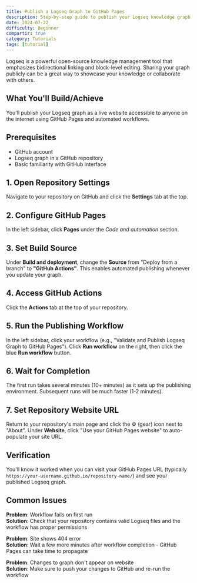 ```yaml
---
title: Publish a Logseq Graph to GitHub Pages
description: Step-by-step guide to publish your Logseq knowledge graph as a public website using GitHub Pages.
date: 2024-07-22
difficulty: Beginner
compartir: true
category: Tutorials
tags: [tutorial]
---
```


Logseq is a powerful open-source knowledge management tool that emphasizes bidirectional linking and block-level editing. Sharing your graph publicly can be a great way to showcase your knowledge or collaborate with others.

## What You'll Build/Achieve

You'll publish your Logseq graph as a live website accessible to anyone on the internet using GitHub Pages and automated workflows.

## Prerequisites

- GitHub account
- Logseq graph in a GitHub repository
- Basic familiarity with GitHub interface

## 1. Open Repository Settings

Navigate to your repository on GitHub and click the **Settings** tab at the top.

## 2. Configure GitHub Pages

In the left sidebar, click **Pages** under the _Code and automation_ section.

## 3. Set Build Source

Under **Build and deployment**, change the **Source** from "Deploy from a branch" to **"GitHub Actions"**. This enables automated publishing whenever you update your graph.

## 4. Access GitHub Actions

Click the **Actions** tab at the top of your repository.

## 5. Run the Publishing Workflow

In the left sidebar, click your workflow (e.g., "Validate and Publish Logseq Graph to GitHub Pages"). Click **Run workflow** on the right, then click the blue **Run workflow** button.

## 6. Wait for Completion

The first run takes several minutes (10+ minutes) as it sets up the publishing environment. Subsequent runs will be much faster (1-2 minutes).

## 7. Set Repository Website URL

Return to your repository's main page and click the ⚙ (gear) icon next to "About". Under **Website**, click "Use your GitHub Pages website" to auto-populate your site URL.

## Verification

You'll know it worked when you can visit your GitHub Pages URL (typically `https://your-username.github.io/repository-name/`) and see your published Logseq graph.

## Common Issues

**Problem**: Workflow fails on first run  
**Solution**: Check that your repository contains valid Logseq files and the workflow has proper permissions

**Problem**: Site shows 404 error  
**Solution**: Wait a few more minutes after workflow completion - GitHub Pages can take time to propagate

**Problem**: Changes to graph don't appear on website  
**Solution**: Make sure to push your changes to GitHub and re-run the workflow
